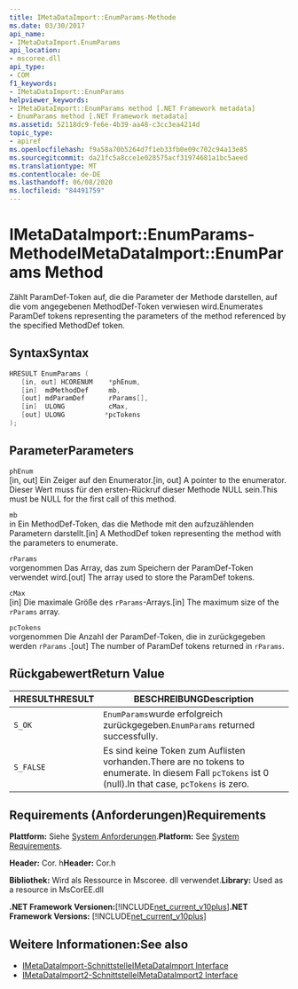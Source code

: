 ```yaml
---
title: IMetaDataImport::EnumParams-Methode
ms.date: 03/30/2017
api_name:
- IMetaDataImport.EnumParams
api_location:
- mscoree.dll
api_type:
- COM
f1_keywords:
- IMetaDataImport::EnumParams
helpviewer_keywords:
- IMetaDataImport::EnumParams method [.NET Framework metadata]
- EnumParams method [.NET Framework metadata]
ms.assetid: 52118dc9-fe6e-4b39-aa48-c3cc3ea4214d
topic_type:
- apiref
ms.openlocfilehash: f9a58a70b5264d7f1eb33fb0e09c702c94a13e85
ms.sourcegitcommit: da21fc5a8cce1e028575acf31974681a1bc5aeed
ms.translationtype: MT
ms.contentlocale: de-DE
ms.lasthandoff: 06/08/2020
ms.locfileid: "84491759"
---
```

# <a name="imetadataimportenumparams-method"></a><span data-ttu-id="495f5-102">IMetaDataImport::EnumParams-Methode</span><span class="sxs-lookup"><span data-stu-id="495f5-102">IMetaDataImport::EnumParams Method</span></span>
<span data-ttu-id="495f5-103">Zählt ParamDef-Token auf, die die Parameter der Methode darstellen, auf die vom angegebenen MethodDef-Token verwiesen wird.</span><span class="sxs-lookup"><span data-stu-id="495f5-103">Enumerates ParamDef tokens representing the parameters of the method referenced by the specified MethodDef token.</span></span>  
  
## <a name="syntax"></a><span data-ttu-id="495f5-104">Syntax</span><span class="sxs-lookup"><span data-stu-id="495f5-104">Syntax</span></span>  
  
```cpp  
HRESULT EnumParams (  
   [in, out] HCORENUM    *phEnum,  
   [in]  mdMethodDef     mb,  
   [out] mdParamDef      rParams[],  
   [in]  ULONG           cMax,  
   [out] ULONG          *pcTokens  
);  
```  
  
## <a name="parameters"></a><span data-ttu-id="495f5-105">Parameter</span><span class="sxs-lookup"><span data-stu-id="495f5-105">Parameters</span></span>  
 `phEnum`  
 <span data-ttu-id="495f5-106">[in, out] Ein Zeiger auf den Enumerator.</span><span class="sxs-lookup"><span data-stu-id="495f5-106">[in, out] A pointer to the enumerator.</span></span> <span data-ttu-id="495f5-107">Dieser Wert muss für den ersten-Rückruf dieser Methode NULL sein.</span><span class="sxs-lookup"><span data-stu-id="495f5-107">This must be NULL for the first call of this method.</span></span>  
  
 `mb`  
 <span data-ttu-id="495f5-108">in Ein MethodDef-Token, das die Methode mit den aufzuzählenden Parametern darstellt.</span><span class="sxs-lookup"><span data-stu-id="495f5-108">[in] A MethodDef token representing the method with the parameters to enumerate.</span></span>  
  
 `rParams`  
 <span data-ttu-id="495f5-109">vorgenommen Das Array, das zum Speichern der ParamDef-Token verwendet wird.</span><span class="sxs-lookup"><span data-stu-id="495f5-109">[out] The array used to store the ParamDef tokens.</span></span>  
  
 `cMax`  
 <span data-ttu-id="495f5-110">[in] Die maximale Größe des `rParams`-Arrays.</span><span class="sxs-lookup"><span data-stu-id="495f5-110">[in] The maximum size of the `rParams` array.</span></span>  
  
 `pcTokens`  
 <span data-ttu-id="495f5-111">vorgenommen Die Anzahl der ParamDef-Token, die in zurückgegeben werden `rParams` .</span><span class="sxs-lookup"><span data-stu-id="495f5-111">[out] The number of ParamDef tokens returned in `rParams`.</span></span>  
  
## <a name="return-value"></a><span data-ttu-id="495f5-112">Rückgabewert</span><span class="sxs-lookup"><span data-stu-id="495f5-112">Return Value</span></span>  
  
|<span data-ttu-id="495f5-113">HRESULT</span><span class="sxs-lookup"><span data-stu-id="495f5-113">HRESULT</span></span>|<span data-ttu-id="495f5-114">BESCHREIBUNG</span><span class="sxs-lookup"><span data-stu-id="495f5-114">Description</span></span>|  
|-------------|-----------------|  
|`S_OK`|<span data-ttu-id="495f5-115">`EnumParams`wurde erfolgreich zurückgegeben.</span><span class="sxs-lookup"><span data-stu-id="495f5-115">`EnumParams` returned successfully.</span></span>|  
|`S_FALSE`|<span data-ttu-id="495f5-116">Es sind keine Token zum Auflisten vorhanden.</span><span class="sxs-lookup"><span data-stu-id="495f5-116">There are no tokens to enumerate.</span></span> <span data-ttu-id="495f5-117">In diesem Fall `pcTokens` ist 0 (null).</span><span class="sxs-lookup"><span data-stu-id="495f5-117">In that case, `pcTokens` is zero.</span></span>|  
  
## <a name="requirements"></a><span data-ttu-id="495f5-118">Requirements (Anforderungen)</span><span class="sxs-lookup"><span data-stu-id="495f5-118">Requirements</span></span>  
 <span data-ttu-id="495f5-119">**Plattform:** Siehe [System Anforderungen](../../get-started/system-requirements.md).</span><span class="sxs-lookup"><span data-stu-id="495f5-119">**Platform:** See [System Requirements](../../get-started/system-requirements.md).</span></span>  
  
 <span data-ttu-id="495f5-120">**Header:** Cor. h</span><span class="sxs-lookup"><span data-stu-id="495f5-120">**Header:** Cor.h</span></span>  
  
 <span data-ttu-id="495f5-121">**Bibliothek:** Wird als Ressource in Mscoree. dll verwendet.</span><span class="sxs-lookup"><span data-stu-id="495f5-121">**Library:** Used as a resource in MsCorEE.dll</span></span>  
  
 <span data-ttu-id="495f5-122">**.NET Framework Versionen:**[!INCLUDE[net_current_v10plus](../../../../includes/net-current-v10plus-md.md)]</span><span class="sxs-lookup"><span data-stu-id="495f5-122">**.NET Framework Versions:** [!INCLUDE[net_current_v10plus](../../../../includes/net-current-v10plus-md.md)]</span></span>  
  
## <a name="see-also"></a><span data-ttu-id="495f5-123">Weitere Informationen:</span><span class="sxs-lookup"><span data-stu-id="495f5-123">See also</span></span>

- [<span data-ttu-id="495f5-124">IMetaDataImport-Schnittstelle</span><span class="sxs-lookup"><span data-stu-id="495f5-124">IMetaDataImport Interface</span></span>](imetadataimport-interface.md)
- [<span data-ttu-id="495f5-125">IMetaDataImport2-Schnittstelle</span><span class="sxs-lookup"><span data-stu-id="495f5-125">IMetaDataImport2 Interface</span></span>](imetadataimport2-interface.md)
